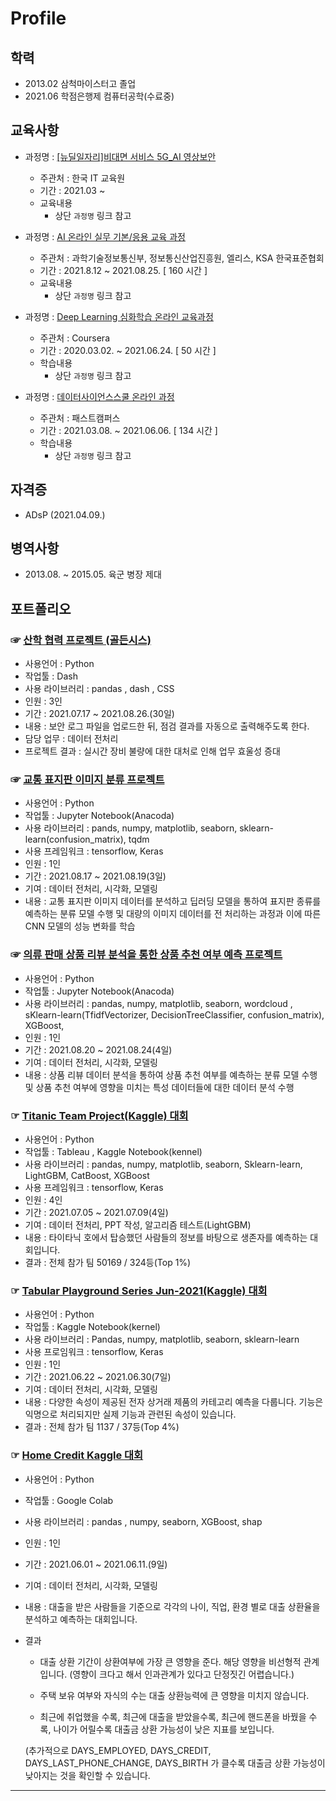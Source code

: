 # Profile

## 학력

- 2013.02 삼척마이스터고 졸업
- 2021.06 학점은행제 컴퓨터공학(수료중)

## 교육사항
- 과정명 : [[뉴딜일자리]비대면 서비스 5G_AI 영상보안](https://github.com/jeonghwan94/Education/tree/Data-Scientist/%EC%97%98%EB%A6%AC%EC%8A%A4#readme)
  - 주관처 : 한국 IT 교육원
  - 기간 : 2021.03 ~
  - 교육내용
    - 상단 `과정명` 링크 참고
  
- 과정명 : [AI 온라인 실무 기본/응용 교육 과정](https://github.com/jeonghwan94/Education/blob/Data-Scientist/%EC%97%98%EB%A6%AC%EC%8A%A4/README.md)
  - 주관처 : 과학기술정보통신부, 정보통신산업진흥원, 엘리스, KSA 한국표준협회
  - 기간 : 2021.8.12 ~ 2021.08.25. [ 160 시간 ]
  - 교육내용
    - 상단 `과정명` 링크 참고

- 과정명 : [Deep Learning 심화학습 온라인 교육과정](https://github.com/jeonghwan94/Education/blob/Data-Scientist/Coursera/README.md)
  - 주관처 : Coursera
  - 기간 : 2020.03.02. ~ 2021.06.24. [ 50 시간 ]
  - 학습내용
    - 상단 `과정명` 링크 참고

- 과정명 : [데이터사이언스스쿨 온라인 과정](https://github.com/jeonghwan94/Education/tree/Data-Scientist/%ED%8C%A8%EC%8A%A4%ED%8A%B8%EC%BA%A0%ED%8D%BC%EC%8A%A4#readme)
  - 주관처 : 패스트캠퍼스
  - 기간 : 2021.03.08. ~ 2021.06.06. [ 134 시간 ]
  - 학습내용
    - 상단 `과정명` 링크 참고

## 자격증
- ADsP (2021.04.09.)

## 병역사항
- 2013.08. ~ 2015.05. 육군 병장 제대

## 포트폴리오

### ☞ [산학 협력 프로젝트 (골든시스)](https://www.notion.so/07cd610daf3241d295e13ba39274dbcd)
- 사용언어 : Python
- 작업툴 : Dash
- 사용 라이브러리 : pandas , dash , CSS
- 인원 : 3인
- 기간 : 2021.07.17 ~ 2021.08.26.(30일)
- 내용 : 보안 로그 파일을 업로드한 뒤, 점검 결과를 자동으로 출력해주도록 한다.
- 담당 업무 : 데이터 전처리
- 프로젝트 결과 : 실시간 장비 불량에 대한 대처로 인해 업무 효울성 증대

### ☞ [교통 표지판 이미지 분류 프로젝트](https://github.com/jeonghwan94/Education/blob/Data-Scientist/%EC%97%98%EB%A6%AC%EC%8A%A4/%EC%82%B0%EC%97%85%EB%8D%B0%EC%9D%B4%ED%84%B0%EB%A5%BC%20%ED%99%9C%EC%9A%A9%ED%95%9C%20%EC%9D%B8%EA%B3%B5%EC%A7%80%EB%8A%A5%20%ED%94%84%EB%A1%9C%EC%A0%9D%ED%8A%B8/%5Bp2%5D%20%EA%B5%90%ED%86%B5%20%ED%91%9C%EC%A7%80%ED%8C%90%20%EC%9D%B4%EB%AF%B8%EC%A7%80%20%EB%B6%84%EB%A5%98.ipynb)
- 사용언어 : Python
- 작업툴 : Jupyter Notebook(Anacoda)
- 사용 라이브러리 : pands, numpy, matplotlib, seaborn, sklearn-learn(confusion_matrix), tqdm
- 사용 프레임워크 : tensorflow, Keras
- 인원 : 1인
- 기간 : 2021.08.17 ~ 2021.08.19(3일)
- 기여 : 데이터 전처리, 시각화, 모델링
- 내용 : 교통 표지판 이미지 데이터를 분석하고 딥러딩 모델을 통하여 표지판 종류를 예측하는 분류 모델 수행 및 대량의 이미지 데이터를 전 처리하는 과정과 이에 따른 CNN 모델의 성능 변화를 학습

### ☞ [의류 판매 상품 리뷰 분석을 통한 상품 추천 여부 예측 프로젝트](https://github.com/jeonghwan94/Education/blob/Data-Scientist/%EC%97%98%EB%A6%AC%EC%8A%A4/%EC%82%B0%EC%97%85%EB%8D%B0%EC%9D%B4%ED%84%B0%EB%A5%BC%20%ED%99%9C%EC%9A%A9%ED%95%9C%20%EC%9D%B8%EA%B3%B5%EC%A7%80%EB%8A%A5%20%ED%94%84%EB%A1%9C%EC%A0%9D%ED%8A%B8/%5Bp1%5D%20%EC%9D%98%EB%A5%98%20%ED%8C%90%EB%A7%A4%20%EC%83%81%ED%92%88%20%EB%A6%AC%EB%B7%B0%20%EB%B6%84%EC%84%9D%EC%9D%84%20%ED%86%B5%ED%95%9C%20%EC%83%81%ED%92%88%20%EC%B6%94%EC%B2%9C%20%EC%97%AC%EB%B6%80%20%EC%98%88%EC%B8%A1.ipynb)
- 사용언어 : Python
- 작업툴 : Jupyter Notebook(Anacoda)
- 사용 라이브러리 : pandas, numpy, matplotlib, seaborn, wordcloud , sKlearn-learn(TfidfVectorizer, DecisionTreeClassifier, confusion_matrix), XGBoost,
- 인원 : 1인
- 기간 : 2021.08.20 ~ 2021.08.24(4일)
- 기여 : 데이터 전처리, 시각화, 모델링
- 내용 : 상품 리뷰 데이터 분석을 통하여 상품 추천 여부를 예측하는 분류 모델 수행 및 상품 추천 여부에 영향을 미치는 특성 데이터들에 대한 데이터 분석 수행

### ☞ [Titanic Team Project(Kaggle) 대회](https://github.com/jeonghwan94/Project/blob/master/Team%20Project/Kaggle%20Titanic%20Team%20Project.pdf)
- 사용언어 : Python
- 작업툴 : Tableau , Kaggle Notebook(kennel) 
- 사용 라이브러리 : pandas, numpy, matplotlib, seaborn, Sklearn-learn, LightGBM, CatBoost, XGBoost
- 사용 프레임워크 : tensorflow, Keras
- 인원 : 4인
- 기간 : 2021.07.05 ~ 2021.07.09(4일)
- 기여 : 데이터 전처리, PPT 작성, 알고리즘 테스트(LightGBM)
- 내용 : 타이타닉 호에서 탑승했던 사람들의 정보를 바탕으로 생존자를 예측하는 대회입니다.
- 결과 : 전체 참가 팀 50169 / 324등(Top 1%)

### ☞ [Tabular Playground Series Jun-2021(Kaggle) 대회](https://github.com/jeonghwan94/Project/blob/master/Tabular%20Playground%20Series%20Jun-2021/keras.ipynb)
- 사용언어 : Python
- 작업툴 : Kaggle Notebook(kernel)
- 사용 라이브러리 : Pandas, numpy, matplotlib, seaborn, sklearn-learn
- 사용 프로임워크 : tensorflow, Keras
- 인원 : 1인
- 기간 : 2021.06.22 ~ 2021.06.30(7일)
- 기여 : 데이터 전처리, 시각화, 모델링
- 내용 : 다양한 속성이 제공된 전자 상거래 제품의 카테고리 예측을 다룹니다. 기능은 익명으로 처리되지만 실제 기능과 관련된 속성이 있습니다.
- 결과 : 전체 참가 팀 1137 / 37등(Top 4%)

### ☞ [Home Credit Kaggle 대회](https://github.com/jeonghwan94/Project/blob/master/Personal%20Project%201/Home_Credit_kaggle.ipynb)
- 사용언어 : Python
- 작업툴 : Google Colab
- 사용 라이브러리 : pandas , numpy, seaborn, XGBoost, shap
- 인원 : 1인
- 기간 : 2021.06.01 ~ 2021.06.11.(9일)
- 기여 : 데이터 전처리, 시각화, 모델링
- 내용 : 대출을 받은 사람들을 기준으로 각각의 나이, 직업, 환경 별로 대출 상환율을 분석하고 예측하는 대회입니다.
- 결과
   - 대출 상환 기간이 상환여부에 가장 큰 영향을 준다. 해당 영향을 비선형적 관계입니다.
     (영향이 크다고 해서 인과관계가 있다고 단정짓긴 어렵습니다.)

   - 주택 보유 여부와 자식의 수는 대출 상환능력에 큰 영향을 미치지 않습니다.

   - 최근에 취업했을 수록, 최근에 대출을 받았을수록, 최근에 핸드폰을 바꿨을 수록, 나이가 어릴수록 대출금 상환 가능성이 낮은 지표를 보입니다.

    (추가적으로 DAYS_EMPLOYED, DAYS_CREDIT, DAYS_LAST_PHONE_CHANGE, DAYS_BIRTH 가 클수록 대출금 상환 가능성이 낮아지는 것을 확인할 수 있습니다.
---


